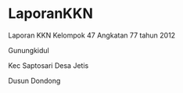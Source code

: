LaporanKKN
==========

Laporan KKN Kelompok 47 Angkatan 77 tahun 2012

Gunungkidul

Kec Saptosari Desa Jetis

Dusun Dondong
